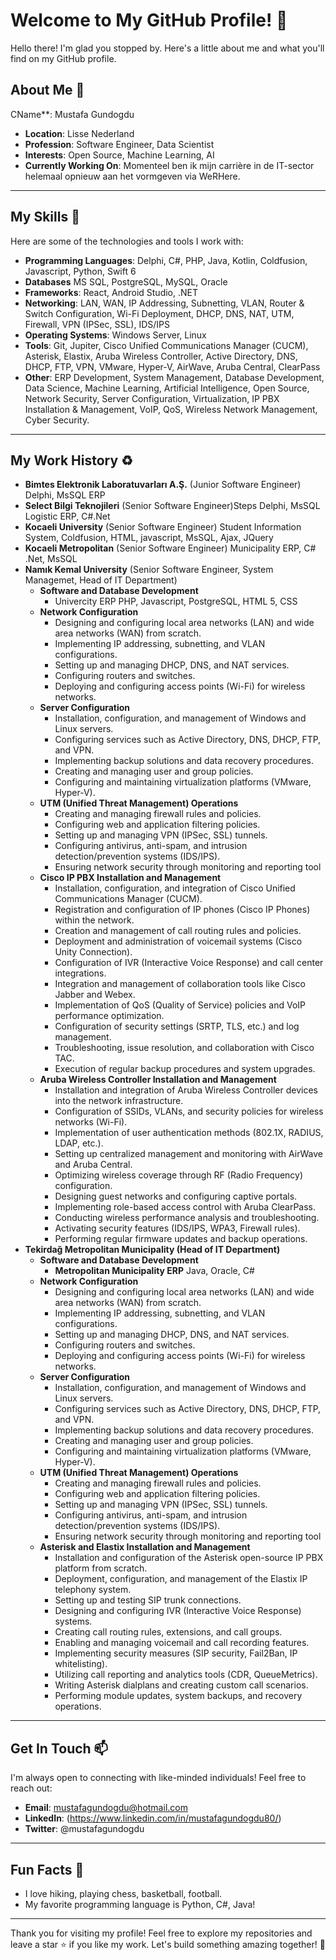 # Welcome to My GitHub Profile! 👋

Hello there! I'm glad you stopped by. Here's a little about me and what you'll find on my GitHub profile.

## About Me 🌟

CName**: Mustafa Gundogdu
- **Location**: Lisse Nederland
- **Profession**: Software Engineer, Data Scientist
- **Interests**: Open Source, Machine Learning, AI
- **Currently Working On**: Momenteel ben ik mijn carrière in de IT-sector helemaal opnieuw aan het vormgeven via WeRHere.

---

## My Skills 🚀

Here are some of the technologies and tools I work with:

- **Programming Languages**: Delphi, C#, PHP, Java, Kotlin, Coldfusion, Javascript, Python, Swift 6
- **Databases** MS SQL, PostgreSQL, MySQL, Oracle
- **Frameworks**: React, Android Studio, .NET
- **Networking**: LAN, WAN, IP Addressing, Subnetting, VLAN, Router & Switch Configuration, Wi-Fi Deployment, DHCP, DNS, NAT, UTM, Firewall, VPN (IPSec, SSL), IDS/IPS
- **Operating Systems**: Windows Server, Linux 
- **Tools**: Git, Jupiter, Cisco Unified Communications Manager (CUCM), Asterisk, Elastix, Aruba Wireless Controller, Active Directory, DNS, DHCP, FTP, VPN, VMware, Hyper-V, AirWave, Aruba Central, ClearPass
- **Other**: ERP Development, System Management, Database Development, Data Science, Machine Learning, Artificial Intelligence, Open Source, Network Security, Server Configuration, Virtualization, IP PBX Installation & Management, VoIP, QoS, Wireless Network Management, Cyber Security.

---
## My Work History ♻️
- **Bimtes Elektronik Laboratuvarları A.Ş.** (Junior Software Engineer) Delphi, MsSQL ERP
- **Select Bilgi Teknojileri** (Senior Software Engineer)Steps Delphi, MsSQL Logistic ERP, C#.Net 
- **Kocaeli University** (Senior Software Engineer) Student Information System, Coldfusion, HTML, javascript, MsSQL, Ajax, JQuery
- **Kocaeli Metropolitan** (Senior Software Engineer) Municipality ERP, C# .Net, MsSQL
- **Namık Kemal University** (Senior Software Engineer, System Managemet, Head of IT Department) 
    - **Software and Database Development**
        - Univercity ERP PHP, Javascript, PostgreSQL, HTML 5, CSS
    - **Network Configuration**
        - Designing and configuring local area networks (LAN) and wide area networks (WAN) from scratch.
        - Implementing IP addressing, subnetting, and VLAN configurations.
        - Setting up and managing DHCP, DNS, and NAT services.
        - Configuring routers and switches.
        - Deploying and configuring access points (Wi-Fi) for wireless networks.
    - **Server Configuration**
        - Installation, configuration, and management of Windows and Linux servers.
        - Configuring services such as Active Directory, DNS, DHCP, FTP, and VPN.
        - Implementing backup solutions and data recovery procedures.
        - Creating and managing user and group policies.
        - Configuring and maintaining virtualization platforms (VMware, Hyper-V).
    - **UTM (Unified Threat Management) Operations**
        - Creating and managing firewall rules and policies.
        - Configuring web and application filtering policies.
        - Setting up and managing VPN (IPSec, SSL) tunnels.
        - Configuring antivirus, anti-spam, and intrusion detection/prevention systems (IDS/IPS).
        - Ensuring network security through monitoring and reporting tool
    - **Cisco IP PBX Installation and Management**
        - Installation, configuration, and integration of Cisco Unified Communications Manager (CUCM).
        - Registration and configuration of IP phones (Cisco IP Phones) within the network.
        - Creation and management of call routing rules and policies.
        - Deployment and administration of voicemail systems (Cisco Unity Connection).
        - Configuration of IVR (Interactive Voice Response) and call center integrations.
        - Integration and management of collaboration tools like Cisco Jabber and Webex.
        - Implementation of QoS (Quality of Service) policies and VoIP performance optimization.
        - Configuration of security settings (SRTP, TLS, etc.) and log management.
        - Troubleshooting, issue resolution, and collaboration with Cisco TAC.
        - Execution of regular backup procedures and system upgrades.
    - **Aruba Wireless Controller Installation and Management**
        - Installation and integration of Aruba Wireless Controller devices into the network infrastructure.
        - Configuration of SSIDs, VLANs, and security policies for wireless networks (Wi-Fi).
        - Implementation of user authentication methods (802.1X, RADIUS, LDAP, etc.).
        - Setting up centralized management and monitoring with AirWave and Aruba Central.
        - Optimizing wireless coverage through RF (Radio Frequency) configuration.
        - Designing guest networks and configuring captive portals.
        - Implementing role-based access control with Aruba ClearPass.
        - Conducting wireless performance analysis and troubleshooting.
        - Activating security features (IDS/IPS, WPA3, Firewall rules).
        - Performing regular firmware updates and backup operations.
- **Tekirdağ Metropolitan Municipality (Head of IT Department)** 
  - **Software and Database Development**
      - **Metropolitan Municipality ERP** Java, Oracle, C#
  - **Network Configuration**
      - Designing and configuring local area networks (LAN) and wide area networks (WAN) from scratch.
      - Implementing IP addressing, subnetting, and VLAN configurations.
      - Setting up and managing DHCP, DNS, and NAT services.
      - Configuring routers and switches.
      - Deploying and configuring access points (Wi-Fi) for wireless networks.
  - **Server Configuration**
      - Installation, configuration, and management of Windows and Linux servers.
      - Configuring services such as Active Directory, DNS, DHCP, FTP, and VPN.
      - Implementing backup solutions and data recovery procedures.
      - Creating and managing user and group policies.
      - Configuring and maintaining virtualization platforms (VMware, Hyper-V).
  - **UTM (Unified Threat Management) Operations**
      - Creating and managing firewall rules and policies.
      - Configuring web and application filtering policies.
      - Setting up and managing VPN (IPSec, SSL) tunnels.
      - Configuring antivirus, anti-spam, and intrusion detection/prevention systems (IDS/IPS).
      - Ensuring network security through monitoring and reporting tool
  - **Asterisk and Elastix Installation and Management**
      - Installation and configuration of the Asterisk open-source IP PBX platform from scratch.
      - Deployment, configuration, and management of the Elastix IP telephony system.
      - Setting up and testing SIP trunk connections.
      - Designing and configuring IVR (Interactive Voice Response) systems.
      - Creating call routing rules, extensions, and call groups.
      - Enabling and managing voicemail and call recording features.
      - Implementing security measures (SIP security, Fail2Ban, IP whitelisting).
      - Utilizing call reporting and analytics tools (CDR, QueueMetrics).
      - Writing Asterisk dialplans and creating custom call scenarios.
      - Performing module updates, system backups, and recovery operations.
---

## Get In Touch 📫

I'm always open to connecting with like-minded individuals! Feel free to reach out:

- **Email**: mustafagundogdu@hotmail.com  
- **LinkedIn**: (https://www.linkedin.com/in/mustafagundogdu80/)
- **Twitter**: @mustafagundogdu

---

## Fun Facts 🎉

- I love hiking, playing chess, basketball, football.
- My favorite programming language is Python, C#, Java!

---

Thank you for visiting my profile! Feel free to explore my repositories and leave a star ⭐ if you like my work. Let's build something amazing together! 🚀
